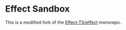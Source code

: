 # Effect Sandbox

This is a modified fork of the [Effect-TS/effect](https://github.com/effect-ts/effect) monorepo.
